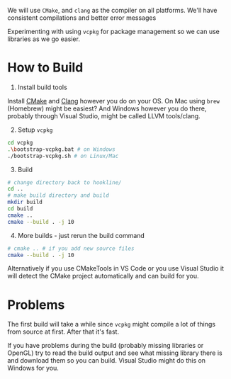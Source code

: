 We will use `CMake`, and `clang` as the compiler on all platforms. We'll have consistent
compilations and better error messages

Experimenting with using `vcpkg` for package management so we can use libraries as we
go easier.

# How to Build
1. Install build tools

Install [CMake](https://cmake.org/download/) and
[Clang](https://releases.llvm.org/download.html) however you do on your OS. On
Mac using `brew` (Homebrew) might be easiest? And Windows however you do there,
probably through Visual Studio, might be called LLVM tools/clang.

2. Setup `vcpkg`
```bash
cd vcpkg
.\bootstrap-vcpkg.bat # on Windows
./bootstrap-vcpkg.sh # on Linux/Mac
```

3. Build
```bash
# change directory back to hookline/
cd ..
# make build directory and build
mkdir build
cd build
cmake ..
cmake --build . -j 10
```

4. More builds - just rerun the build command
```bash
# cmake .. # if you add new source files
cmake --build . -j 10
```

Alternatively if you use CMakeTools in VS Code or you use Visual Studio it will
detect the CMake project automatically and can build for you.

# Problems

The first build will take a while since `vcpkg` might compile a lot of things
from source at first. After that it's fast.

If you have problems during the build (probably missing libraries or OpenGL)
try to read the build output and see what missing library there is and download
them so you can build. Visual Studio might do this on Windows for you.